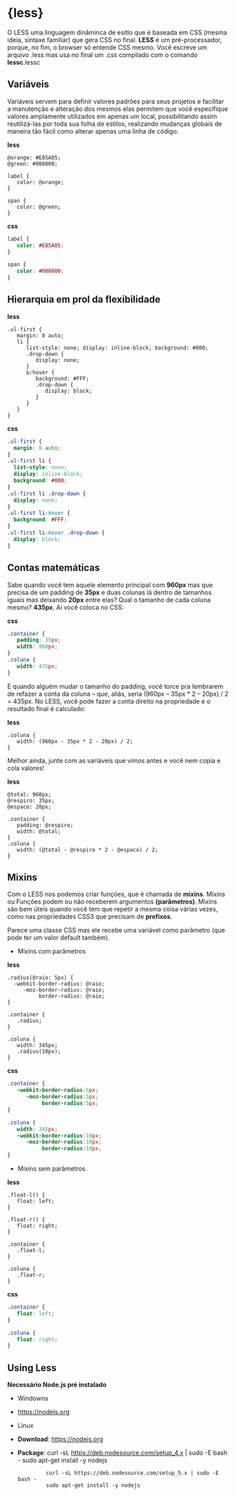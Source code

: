 # {less}

O LESS uma linguagem dinâminca de esitlo que é baseada em CSS (mesma ideia, sintaxe familiar) que gera CSS no final. **LESS** é um pré-processador, porque, no fim, o browser só entende CSS mesmo. Você escreve um arquivo .less mas usa no final um .css compilado com o comando **lessc**.lessc


## Variáveis

Variáveis servem para definir valores padrões para seus projetos e facilitar a manutenção e alteração dos mesmos elas permitem que você especifique valores amplamente utilizados em apenas um local, possibilitando assim reutilizá-las por toda sua folha de estilos, realizando mudanças globais de maneira tão fácil como alterar apenas uma linha de código.

**less**

```less
@orange: #E85A05;
@green: #008000;

label {
   color: @orange;
}

span {
   color: @green;
}
```

**css**

```css
label {
   color: #E85A05;
}

span {
   color: #008000;
}
```
## Hierarquia em prol da flexibilidade

**less**

```less
.ul-first {
   margin: 0 auto;
   li {
      list-style: none; display: inline-block; background: #000;
      .drop-down {
         display: none;
      }
      &:hover {
         background: #FFF;
         .drop-down {
            display: block;
         }
      }
   }
}
```

**css**

```css
.ul-first {
  margin: 0 auto;
}
.ul-first li {
  list-style: none;
  display: inline-block;
  background: #000;
}
.ul-first li .drop-down {
  display: none;
}
.ul-first li:hover {
  background: #FFF;
}
.ul-first li:hover .drop-down {
  display: block;
}
```

## Contas matemáticas

Sabe quando você tem aquele elemento principal com **960px** mas que precisa de um padding de **35px** e duas colunas lá dentro de tamanhos iguais mas deixando **20px** entre elas? Qual o tamanho de cada coluna mesmo? **435px**. Aí você coloca no CSS:

**css**

```css
.container {
   padding: 35px;
   width: 960px;
}
.coluna {
   width: 435px;
}
```

E quando alguém mudar o tamanho do padding, você torce pra lembrarem de refazer a conta da coluna – que, aliás, seria (960px – 35px * 2 – 20px) / 2 = 435px. No LESS, você pode fazer a conta direito na propriedade e o resultado final é calculado:

**less**

```less
.coluna {
   width: (960px - 35px * 2 - 20px) / 2;
}
```

Melhor ainda, junte com as variáveis que vimos antes e você nem copia e cola valores!

**less**

```less
@total: 960px;
@respiro: 35px;
@espaco: 20px;
 
.container {
   padding: @respiro;
   width: @total;
}
.coluna {
   width: (@total - @respiro * 2 - @espaco) / 2;
}
```

## Mixins

Com o LESS nos podemos criar funções, que é chamada de **mixins**. Mixins ou Funções podem ou não receberem argumentos **(parâmetros)**. Mixins são bem úteis quando você tem que repetir a mesma coisa várias vezes, como nas propriedades CSS3 que precisam de **prefixos**.

Parece uma classe CSS mas ele recebe uma variável como parâmetro (que pode ter um valor default também).

+ Mixins com parâmetros

**less**

```less
.radius(@raio: 5px) {
  -webkit-border-radius: @raio;
     -moz-border-radius: @raio;
          border-radius: @raio;
}
```

```less
.container {
   .radius;
}

.coluna {
   width: 345px;
   .radius(10px);
}
```

**css**

```css
.container {
   -webkit-border-radius:5px;
      -moz-border-radius:5px;
           border-radius:5px;
}

.coluna {
   width: 345px;
   -webkit-border-radius:10px;
      -moz-border-radius:10px;
           border-radius:10px;
}
```

+ Mixins sem parâmetros

**less**

```less
.float-l() {
   float: left;
}

.float-r() {
   float: right;
}

.container {
   .float-l;
}

.coluna {
   .float-r;
}
```

**css**

```css
.container {
   float: left;
}

.coluna {
   float: right;
}
```

## Using Less

**Necessário Node.js pré instalado**

 + Windowns
  + https://nodejs.org

+ Linux
 + **Download**: https://nodejs.org
 + **Package**: curl -sL https://deb.nodesource.com/setup_4.x | sudo -E bash -
                sudo apt-get install -y nodejs

                curl -sL https://deb.nodesource.com/setup_5.x | sudo -E bash -
                sudo apt-get install -y nodejs

